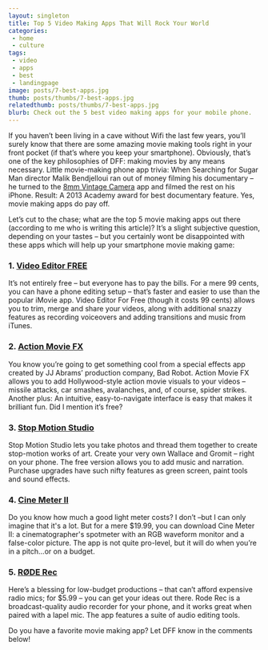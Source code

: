 ```yaml
---
layout: singleton
title: Top 5 Video Making Apps That Will Rock Your World
categories:
 - home
 - culture
tags:
 - video
 - apps
 - best
 - landingpage
image: posts/7-best-apps.jpg
thumb: posts/thumbs/7-best-apps.jpg
relatedthumb: posts/thumbs/7-best-apps.jpg
blurb: Check out the 5 best video making apps for your mobile phone.
---
```


If you haven’t been living in a cave without Wifi the last few years, you’ll surely know that there are some amazing movie making tools right in your front pocket (if that’s where you keep your smartphone). Obviously, that’s one of the key philosophies of DFF: making movies by any means necessary. Little movie-making phone app trivia: When Searching for Sugar Man director Malik Bendjelloui ran out of money filming his documentary – he turned to the <a href="https://itunes.apple.com/gb/app/8mm-vintage-camera/id406541444?mt=8" target="_blank">8mm Vintage Camera</a> app and filmed the rest on his iPhone. Result: A 2013 Academy award for best documentary feature. Yes, movie making apps do pay off.

Let’s cut to the chase; what are the top 5 movie making apps out there (according to me who is writing this article)? It’s a slight subjective question, depending on your tastes – but you certainly wont be disappointed with these apps which will help up your smartphone movie making game:

### 1. <a href="https://itunes.apple.com/us/app/video-editor-free/id450722848?mt=8" target="_blank">Video Editor FREE</a>
It’s not entirely free – but everyone has to pay the bills.  For a mere 99 cents, you can have a phone editing setup – that’s faster and easier to use than the popular iMovie app. Video Editor For Free (though it costs 99 cents) allows you to trim, merge and share your videos, along with additional snazzy features as recording voiceovers and adding transitions and music from iTunes.

### 2. <a href="https://itunes.apple.com/gb/app/action-movie-fx/id489321253?mt=8" target="_blank">Action Movie FX</a>
You know you’re going to get something cool from a special effects app created by JJ Abrams’ production company, Bad Robot. Action Movie FX allows you to add Hollywood-style action movie visuals to your videos – missile attacks, car smashes, avalanches, and, of course, spider strikes. Another plus: An intuitive, easy-to-navigate interface is easy that makes it brilliant fun. Did I mention it’s free?

### 3. <a href="https://itunes.apple.com/gb/app/stop-motion-studio/id441651297?mt=8" target="_blank">Stop Motion Studio</a>
Stop Motion Studio lets you take photos and thread them together to create stop-motion works of art. Create your very own Wallace and Gromit – right on your phone. The free version allows you to add music and narration. Purchase upgrades have such nifty features as green screen, paint tools and sound effects.

### 4. <a href="https://itunes.apple.com/us/app/cine-meter-ii/id846918884?mt=8" target="_blank">Cine Meter II</a>
Do you know how much a good light meter costs? I don’t –but I can only imagine that it's a lot. But for a mere $19.99, you can download Cine Meter II: a cinematographer's spotmeter with an RGB waveform monitor and a false-color picture. The app is not quite pro-level, but it will do when you’re in a pitch…or on a budget.

### 5. <a href="https://itunes.apple.com/us/app/r-de-rec/id528642521?mt=8" target="_blank">RØDE Rec</a>
Here’s a blessing for low-budget productions – that can’t afford expensive radio mics; for $5.99 – you can get your ideas out there.
Rode Rec is a broadcast-quality audio recorder for your phone, and it works great when paired with a lapel mic.  The app features a suite of audio editing tools.

Do you have a favorite movie making app? Let DFF know in the comments below!
